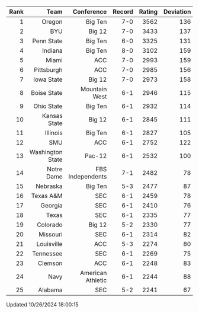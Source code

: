 | Rank  | Team                 | Conference           | Record   | Rating | Deviation |
| ---:  | ---:                 | ---:                 | ---:     | ---:   | ---:      |
| 1     | Oregon               | Big Ten              | 7-0      | 3562   | 136       |
| 2     | BYU                  | Big 12               | 7-0      | 3433   | 137       |
| 3     | Penn State           | Big Ten              | 6-0      | 3325   | 131       |
| 4     | Indiana              | Big Ten              | 8-0      | 3102   | 159       |
| 5     | Miami                | ACC                  | 7-0      | 2993   | 159       |
| 6     | Pittsburgh           | ACC                  | 7-0      | 2985   | 156       |
| 7     | Iowa State           | Big 12               | 7-0      | 2973   | 158       |
| 8     | Boise State          | Mountain West        | 6-1      | 2946   | 115       |
| 9     | Ohio State           | Big Ten              | 6-1      | 2932   | 114       |
| 10    | Kansas State         | Big 12               | 6-1      | 2845   | 111       |
| 11    | Illinois             | Big Ten              | 6-1      | 2827   | 105       |
| 12    | SMU                  | ACC                  | 6-1      | 2752   | 122       |
| 13    | Washington State     | Pac-12               | 6-1      | 2532   | 100       |
| 14    | Notre Dame           | FBS Independents     | 7-1      | 2482   | 78        |
| 15    | Nebraska             | Big Ten              | 5-3      | 2477   | 87        |
| 16    | Texas A&M            | SEC                  | 6-1      | 2459   | 78        |
| 17    | Georgia              | SEC                  | 6-1      | 2410   | 76        |
| 18    | Texas                | SEC                  | 6-1      | 2335   | 77        |
| 19    | Colorado             | Big 12               | 5-2      | 2330   | 77        |
| 20    | Missouri             | SEC                  | 6-1      | 2314   | 82        |
| 21    | Louisville           | ACC                  | 5-3      | 2274   | 80        |
| 22    | Tennessee            | SEC                  | 6-1      | 2269   | 75        |
| 23    | Clemson              | ACC                  | 6-1      | 2248   | 83        |
| 24    | Navy                 | American Athletic    | 6-1      | 2244   | 88        |
| 25    | Alabama              | SEC                  | 5-2      | 2241   | 67        |

Updated 10/26/2024 18:00:15
